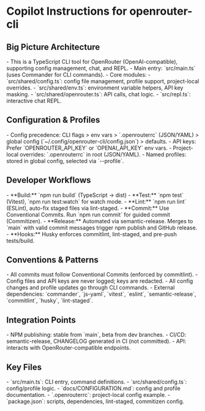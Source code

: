 # Copilot Instructions for openrouter-cli

## Big Picture Architecture

<overview>
- This is a TypeScript CLI tool for OpenRouter (OpenAI-compatible), supporting config management, chat, and REPL.
- Main entry: `src/main.ts` (uses Commander for CLI commands).
- Core modules:
  - `src/shared/config.ts`: config file management, profile support, project-local overrides.
  - `src/shared/env.ts`: environment variable helpers, API key masking.
  - `src/shared/openrouter.ts`: API calls, chat logic.
  - `src/repl.ts`: interactive chat REPL.
</overview>

## Configuration & Profiles

<configuration>
- Config precedence: CLI flags > env vars > `.openrouterrc` (JSON/YAML) > global config (`~/.config/openrouter-cli/config.json`) > defaults.
- API keys: Prefer `OPENROUTER_API_KEY` or `OPENAI_API_KEY` env vars.
- Project-local overrides: `.openrouterrc` in root (JSON/YAML).
- Named profiles: stored in global config, selected via `--profile`.
</configuration>

## Developer Workflows

<commands>
- **Build:** `npm run build` (TypeScript → dist)
- **Test:** `npm test` (Vitest), `npm run test:watch` for watch mode.
- **Lint:** `npm run lint` (ESLint), auto-fix staged files via lint-staged.
- **Commit:** Use Conventional Commits. Run `npm run commit` for guided commit (Commitizen).
- **Release:** Automated via semantic-release. Merges to `main` with valid commit messages trigger npm publish and GitHub release.
- **Hooks:** Husky enforces commitlint, lint-staged, and pre-push tests/build.
</commands>

## Conventions & Patterns

<conventions>
- All commits must follow Conventional Commits (enforced by commitlint).
- Config files and API keys are never logged; keys are redacted.
- All config changes and profile updates go through CLI commands.
- External dependencies: `commander`, `js-yaml`, `vitest`, `eslint`, `semantic-release`, `commitlint`, `husky`, `lint-staged`.
</conventions>

## Integration Points

<Integrations>
- NPM publishing: stable from `main`, beta from dev branches.
- CI/CD: semantic-release, CHANGELOG generated in CI (not committed).
- API: interacts with OpenRouter-compatible endpoints.
</Integrations>

## Key Files

<structure>
- `src/main.ts`: CLI entry, command definitions.
- `src/shared/config.ts`: config/profile logic.
- `docs/CONFIGURATION.md`: config and profile documentation.
- `.openrouterrc`: project-local config example.
- `package.json`: scripts, dependencies, lint-staged, commitizen config.
</structure>
